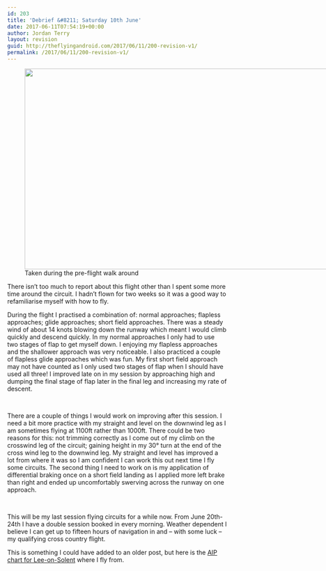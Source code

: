 ```yaml
---
id: 203
title: 'Debrief &#8211; Saturday 10th June'
date: 2017-06-11T07:54:19+00:00
author: Jordan Terry
layout: revision
guid: http://theflyingandroid.com/2017/06/11/200-revision-v1/
permalink: /2017/06/11/200-revision-v1/
---
```

<figure id="attachment_201" class="thumbnail wp-caption alignnone" style="width: 1034px"><img loading="lazy" class="size-large wp-image-201" src="http://theflyingandroid.com/wp-content/uploads/2017/06/debrief-10th-june-1024x461.jpg" alt="" width="1024" height="461" srcset="http://theflyingandroid.com/wp-content/uploads/2017/06/debrief-10th-june-1024x461.jpg 1024w, http://theflyingandroid.com/wp-content/uploads/2017/06/debrief-10th-june-300x135.jpg 300w, http://theflyingandroid.com/wp-content/uploads/2017/06/debrief-10th-june-768x346.jpg 768w, http://theflyingandroid.com/wp-content/uploads/2017/06/debrief-10th-june.jpg 2000w" sizes="(max-width: 1024px) 100vw, 1024px" /><figcaption class="caption wp-caption-text">Taken during the pre-flight walk around</figcaption></figure>

There isn’t too much to report about this flight other than I spent some more time around the circuit. I hadn’t flown for two weeks so it was a good way to refamiliarise myself with how to fly.

<span style="font-weight: 400;">During the flight I practised a combination of: normal approaches; flapless approaches; glide approaches; short field approaches. There was a steady wind of about 14 knots blowing down the runway which meant I would climb quickly and descend quickly. In my normal approaches I only had to use two stages of flap to get myself down. I enjoying my flapless approaches and the shallower approach was very noticeable. I also practiced a couple of flapless glide approaches which was fun. My first short field approach may not have counted as I only used two stages of flap when I should have used all three! I improved late on in my session by approaching high and dumping the final stage of flap later in the final leg and increasing my rate of descent.</span>

&nbsp;

<span style="font-weight: 400;">There are a couple of things I would work on improving after this session. I need a bit more practice with my straight and level on the downwind leg as I am sometimes flying at 1100ft rather than 1000ft. There could be two reasons for this: not trimming correctly as I come out of my climb on the crosswind leg of the circuit; gaining height in my 30° turn at the end of the cross wind leg to the downwind leg. My straight and level has improved a lot from where it was so I am confident I can work this out next time I fly some circuits. The second thing I need to work on is my application of differential braking once on a short field landing as I applied more left brake than right and ended up uncomfortably swerving across the runway on one approach.</span>

&nbsp;

<span style="font-weight: 400;">This will be my last session flying circuits for a while now. From June 20th-24th I have a double session booked in every morning. Weather dependent I believe I can get up to fifteen hours of navigation in and &#8211; with some luck &#8211; my qualifying cross country flight.</span>

This is something I could have added to an older post, but here is the [AIP chart for Lee-on-Solent](http://www.ead.eurocontrol.int/eadbasic/pamslight-54CD6A297BA7895421B2168E269B4FBB/7FE5QZZF3FXUS/EN/Charts/AD/AIRAC/EG_AD_2_EGHF_2-1_en_2016-04-28.pdf) where I fly from.